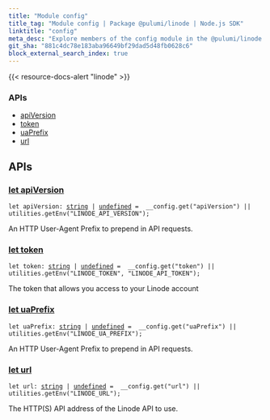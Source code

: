 ```yaml
---
title: "Module config"
title_tag: "Module config | Package @pulumi/linode | Node.js SDK"
linktitle: "config"
meta_desc: "Explore members of the config module in the @pulumi/linode package."
git_sha: "881c4dc78e183aba96649bf29dad5d48fb0628c6"
block_external_search_index: true
---
```


<!-- WARNING: this page was generated by a tool. Do not edit it by hand. -->
<!-- To change it, please see https://github.com/pulumi/docs/tree/master/tools/tscdocgen. -->

{{< resource-docs-alert "linode" >}}






<h3>APIs</h3>
<ul class="api">
    <li><a href="#apiVersion"><span class="symbol api"></span>apiVersion</a></li>
    <li><a href="#token"><span class="symbol api"></span>token</a></li>
    <li><a href="#uaPrefix"><span class="symbol api"></span>uaPrefix</a></li>
    <li><a href="#url"><span class="symbol api"></span>url</a></li>
</ul>




<h2 id="apis">APIs</h2>
<h3 class="pdoc-module-header" id="apiVersion" data-link-title="apiVersion">
    <a href="https://github.com/pulumi/pulumi-linode/blob/881c4dc78e183aba96649bf29dad5d48fb0628c6/sdk/nodejs/config/vars.ts#L12">
        let <strong>apiVersion</strong>
    </a>
</h3>

<pre class="highlight"><code><span class='kd'>let</span> apiVersion: <span class='kd'><a href='https://developer.mozilla.org/en-US/docs/Web/JavaScript/Reference/Global_Objects/String'>string</a></span> | <span class='kd'><a href='https://developer.mozilla.org/en-US/docs/Web/JavaScript/Reference/Global_Objects/undefined'>undefined</a></span> = <span class='s2'> __config.get(&#34;apiVersion&#34;) || utilities.getEnv(&#34;LINODE_API_VERSION&#34;)</span>;</code></pre>

An HTTP User-Agent Prefix to prepend in API requests.

<h3 class="pdoc-module-header" id="token" data-link-title="token">
    <a href="https://github.com/pulumi/pulumi-linode/blob/881c4dc78e183aba96649bf29dad5d48fb0628c6/sdk/nodejs/config/vars.ts#L16">
        let <strong>token</strong>
    </a>
</h3>

<pre class="highlight"><code><span class='kd'>let</span> token: <span class='kd'><a href='https://developer.mozilla.org/en-US/docs/Web/JavaScript/Reference/Global_Objects/String'>string</a></span> | <span class='kd'><a href='https://developer.mozilla.org/en-US/docs/Web/JavaScript/Reference/Global_Objects/undefined'>undefined</a></span> = <span class='s2'> __config.get(&#34;token&#34;) || utilities.getEnv(&#34;LINODE_TOKEN&#34;, &#34;LINODE_API_TOKEN&#34;)</span>;</code></pre>

The token that allows you access to your Linode account

<h3 class="pdoc-module-header" id="uaPrefix" data-link-title="uaPrefix">
    <a href="https://github.com/pulumi/pulumi-linode/blob/881c4dc78e183aba96649bf29dad5d48fb0628c6/sdk/nodejs/config/vars.ts#L20">
        let <strong>uaPrefix</strong>
    </a>
</h3>

<pre class="highlight"><code><span class='kd'>let</span> uaPrefix: <span class='kd'><a href='https://developer.mozilla.org/en-US/docs/Web/JavaScript/Reference/Global_Objects/String'>string</a></span> | <span class='kd'><a href='https://developer.mozilla.org/en-US/docs/Web/JavaScript/Reference/Global_Objects/undefined'>undefined</a></span> = <span class='s2'> __config.get(&#34;uaPrefix&#34;) || utilities.getEnv(&#34;LINODE_UA_PREFIX&#34;)</span>;</code></pre>

An HTTP User-Agent Prefix to prepend in API requests.

<h3 class="pdoc-module-header" id="url" data-link-title="url">
    <a href="https://github.com/pulumi/pulumi-linode/blob/881c4dc78e183aba96649bf29dad5d48fb0628c6/sdk/nodejs/config/vars.ts#L24">
        let <strong>url</strong>
    </a>
</h3>

<pre class="highlight"><code><span class='kd'>let</span> url: <span class='kd'><a href='https://developer.mozilla.org/en-US/docs/Web/JavaScript/Reference/Global_Objects/String'>string</a></span> | <span class='kd'><a href='https://developer.mozilla.org/en-US/docs/Web/JavaScript/Reference/Global_Objects/undefined'>undefined</a></span> = <span class='s2'> __config.get(&#34;url&#34;) || utilities.getEnv(&#34;LINODE_URL&#34;)</span>;</code></pre>

The HTTP(S) API address of the Linode API to use.

